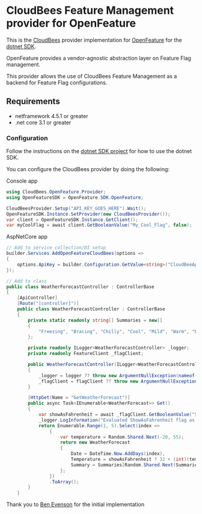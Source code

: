 # CloudBees Feature Management provider for OpenFeature

This is the [CloudBees](https://www.cloudbees.com/products/feature-management) provider implementation for [OpenFeature](https://openfeature.dev/) for the [dotnet SDK](https://github.com/open-feature/dotnet-sdk).

OpenFeature provides a vendor-agnostic abstraction layer on Feature Flag management.

This provider allows the use of CloudBees Feature Management as a backend for Feature Flag configurations.

## Requirements
- netframework 4.5.1 or greater
- .net core 3.1 or greater

### Configuration

Follow the instructions on the [dotnet SDK project](https://github.com/open-feature/dotnet-sdk) for how to use the dotnet SDK.

You can configure the CloudBees provider by doing the following:


Console app
```csharp
using CloudBees.OpenFeature.Provider;
using OpenFeatureSDK = OpenFeature.SDK.OpenFeature;

CloudBeesProvider.Setup("API_KEY_GOES_HERE").Wait();
OpenFeatureSDK.Instance.SetProvider(new CloudBeesProvider());
var client = OpenFeatureSDK.Instance.GetClient();
var myCoolFlag = await client.GetBooleanValue("My_Cool_Flag", false);
```

AspNetCore app
```csharp
// Add to service collection/DI setup
builder.Services.AddOpenFeatureCloudBees(options =>
{
    options.ApiKey = builder.Configuration.GetValue<string>("CloudBeeApiKey");
});

// Add to class
public class WeatherForecastController : ControllerBase
{
    [ApiController]
    [Route("[controller]")]
    public class WeatherForecastController : ControllerBase
    {
        private static readonly string[] Summaries = new[]
        {
            "Freezing", "Bracing", "Chilly", "Cool", "Mild", "Warm", "Balmy", "Hot", "Sweltering", "Scorching"
        };

        private readonly ILogger<WeatherForecastController> _logger;
        private readonly FeatureClient _flagClient;

        public WeatherForecastController(ILogger<WeatherForecastController> logger, FeatureClient flagClient)
        {
            _logger = logger ?? throw new ArgumentNullException(nameof(logger));
            _flagClient = flagClient ?? throw new ArgumentNullException(nameof(flagClient));
        }

        [HttpGet(Name = "GetWeatherForecast")]
        public async Task<IEnumerable<WeatherForecast>> Get()
        {
            var showAsFahrenheit = await _flagClient.GetBooleanValue("ShowAsFahrenheit", false);
            _logger.LogInformation("Evaluated ShowAsFahrenheit flag as {Value}", showAsFahrenheit);
            return Enumerable.Range(1, 5).Select(index =>
                {
                    var temperature = Random.Shared.Next(-20, 55);
                    return new WeatherForecast
                    {
                        Date = DateTime.Now.AddDays(index),
                        Temperature = showAsFahrenheit ? 32 + (int)(temperature / 0.5556) : temperature,
                        Summary = Summaries[Random.Shared.Next(Summaries.Length)]
                    };
                })
                .ToArray();
        }
    }
```

Thank you to [Ben Evenson](https://github.com/benjiro) for the initial implementation
